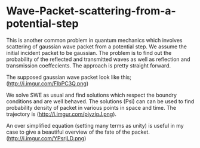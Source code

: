 # Wave-Packet-scattering-from-a-potential-step
This is another common problem in quantum mechanics which involves scattering of gaussian wave packet from a potential step.
We assume the initial incident packet to be gaussian. The problem is to find out the probability of the reflected and transmitted 
waves as well as reflection and transmission coeffecients. The approach is pretty straight forward. 

The supposed gaussian wave packet look like this;
(http://i.imgur.com/FlbPC3Q.png)

We solve SWE as usual and find solutions which respect the boundry conditions and are well behaved. The solutions (Psi) can can be used to find probability density of packet in various points in space and time. The trajectory is (http://i.imgur.com/piyzipJ.png).

An over simplified equation (setting many terms as unity) is useful in my case to give a beautiful overview of the fate of the
packet. (http://i.imgur.com/YPsrjLD.png)
